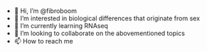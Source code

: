- 👋 Hi, I’m @fibroboom
- 👀 I’m interested in biological differences that originate from sex 
- 🌱 I’m currently learning RNAseq
- 💞️ I’m looking to collaborate on the abovementioned topics
- 📫 How to reach me 

<!---
fibroboom/fibroboom is a ✨ special ✨ repository because its `README.md` (this file) appears on your GitHub profile.
You can click the Preview link to take a look at your changes.
--->
